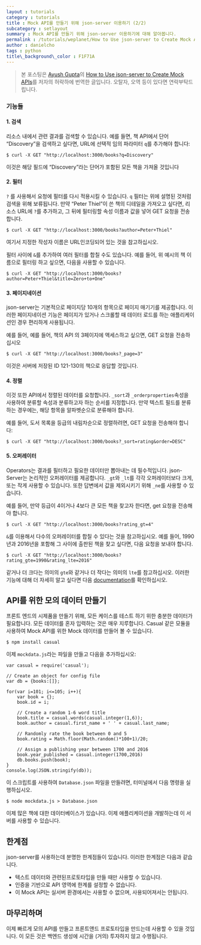 ```yaml
---
layout : tutorials
category : tutorials
title : Mock API를 만들기 위해 json-server 이용하기 (2/2)
subcategory : setlayout
summary : Mock API를 만들기 위해 json-server 이용하기에 대해 알아봅니다.
permalink : /tutorials/weplanet/How to Use json-server to Create Mock APIs2
author : danielcho
tags : python
title\_background\_color : F1F71A
---
```




> 본 포스팅은 [Ayush Gupta](https://ayushgp.github.io/)의 [How to Use json-server to Create Mock APIs](https://ayushgp.github.io/use-json-server-create-mock-apis/)를 저자의 허락하에 번역한 글입니다. 오탈자, 오역 등이 있다면 연락부탁드립니다.

  

### 기능들 

#### 1. 검색

리소스 내에서 관련 결과를 검색할 수 있습니다. 예를 들면, 책 API에서 단어 “Discovery”을 검색하고 싶다면, URL에 선택적 임의 파라미터 `q`를 추가해야 합니다:

```
$ curl -X GET "http://localhost:3000/books?q=Discovery"
```

이것은 해당 필드에 “Discovery”라는 단어가 포함된 모든 책을 가져올 것입니다



#### 2. 필터

`?` 를 사용해서 요청에 필터를 다시 적용시킬 수 있습니다. `q` 필터는 위에 설명된 것처럼 검색을 위해 보류됩니다. 만약 “Peter
Thiel”이 쓴 책의 디테일을 가져오고 싶다면, 리소스 URL에 `?`를 추가하고, 그 뒤에 필터링할 속성 이름과 값을 넣어 GET 요청을 전송합니다. 

```
$ curl -X GET "http://localhost:3000/books?author=Peter+Thiel"
```

여기서 지정한 작성자 이름은 URL인코딩되어 있는 것을 참고하십시오.



필터 사이에 `&`를 추가하여 여러 필터를 합칠 수도 있습니다. 예를 들어, 위 예시의 책 이름으로 필터링 하고 싶으면, 다음을 사용할 수 있습니다.

```
$ curl -X GET "http://localhost:3000/books?author=Peter+Thiel&title=Zero+to+One"
```



#### 3. 페이지네이션

json-server는 기본적으로 페이지당 10개의 항목으로 페이지 매기기를 제공합니다. 이러한 페이지네이션 기능은 페이지가 있거나 스크롤할 때 데이터 로드를 하는 애플리케이션인 경우 편리하게 사용됩니다.



예를 들어, 예를 들어, 책의 API 의 3페이지에 액세스하고 싶으면, GET 요청을 전송하십시오

```
$ curl -X GET "http://localhost:3000/books?_page=3"
```

이것은 서버에 저장된 ID 121-130의 책으로 응답할 것입니다. 



#### 4. 정렬

이것 또한 API에서 정렬된 데이터를 요청합니다. `_sort`과 `_orderproperties`속성을 사용하여 분류할 속성과 분류하고자 하는 순서를 지정합니다. 만약 텍스트 필드를 분류하는 경우에는, 해당 항목을 알파벳순으로 분류해야 합니다. 

예를 들어, 도서 목록을 등급의 내림차순으로 정렬하려면, GET 요청을 전송해야 합니다:



```
$ curl -X GET "http://localhost:3000/books?_sort=rating&order=DESC"
```



#### 5. 오퍼레이터

Operators는 결과를 필터하고 필요한 데이터만 뽑아내는 데 필수적입니다. json-Server는 논리적인 오퍼레이터를 제공합니다. `_gt`와 `_lt`를 각각 오퍼레이터보다 크게, 또는 작게 사용할 수 있습니다. 또한 답변에서 값을 제외시키기 위해 `_ne`를 사용할 수 있습니다.

예를 들어, 만약 등급이 4이거나 4보다 큰 모든 책을 찾고자 한다면, get 요청을 전송해야 합니다.

```
$ curl -X GET "http://localhost:3000/books?rating_gt=4"
```



`&`를 이용해서 다수의 오퍼레이터를 합칠 수 있다는 것을 참고하십시오. 예를 들어, 1990년과 2016년을 포함해 그 사이에 출판된 책을 찾고 싶다면, 다음 요청을 보내야 합니다.

```
$ curl -X GET "http://localhost:3000/books?rating_gte=1990&rating_lte=2016"
```



같거나 더 크다는 의미의 `gte`와 같거나 더 작다는 의미의 `lte`를 참고하십시오. 이러한 기능에 대해 더 자세히 알고 싶다면 다음 [documentation](https://github.com/typicode/json-server)를 확인하십시오. 



## API를 위한 모의 데이터 만들기 

프론트 엔드의 시제품을 만들기 위해, 모든 케이스를 테스트 하기 위한 충분한 데이터가 필요합니다. 모든 데이터를 혼자 입력하는 것은 매우 지루합니다. Casual 같은 모듈을 사용하여 Mock API를 위한 Mock 데이터를 만들어 볼 수 있습니다. 

```
$ npm install casual
```



이제 `mockdata.js`라는 파일을 만들고 다음을 추가하십시오:

```
var casual = require('casual');

// Create an object for config file
var db = {books:[]};

for(var i=101; i<=105; i++){
    var book = {};
	book.id = i;

	// Create a random 1-6 word title
	book.title = casual.words(casual.integer(1,6));
	book.author = casual.first_name + ' ' + casual.last_name;
	
	// Randomly rate the book between 0 and 5
	book.rating = Math.floor(Math.random()*100+1)/20;

	// Assign a publishing year between 1700 and 2016
    book.year_published = casual.integer(1700,2016)
    db.books.push(book);
}
console.log(JSON.stringify(db));

```



이 스크립트를 사용하여 `Database.json` 파일을 만들려면, 터미널에서 다음 명령을 실행하십시오. 

```
$ node mockdata.js > Database.json
```

이제 많은 책에 대한 데이터베이스가 있습니다. 이제 애플리케이션을 개발하는데 이 서버를 사용할 수 있습니다. 



## 한계점

json-server를 사용하는데 분명한 한계점들이 있습니다. 이러한 한계점은 다음과 같습니다. 

- 텍스트 데이터와 관련된프로토타입을 만들 때만 사용할 수 있습니다.
- 인증을 기반으로 API 영역에 한계를 설정할 수 없습니다.
- 이 Mock API는 실서버 환경에서는 사용할 수 없으며, 사용되어져서는 안됩니다. 



## 마무리하며

이제 빠르게 모의 API를 만들고 프론트앤드 프로토타입을 만드는데 사용할 수 있을 것입니다. 이 모든 것은 백엔드 생성에 시간을 (거의) 투자하지 않고 수행됩니다. 
